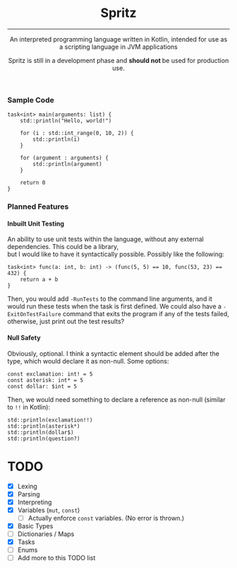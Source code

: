 <div style="text-align: center">

# Spritz
<hr/>
An interpreted programming language written in Kotlin, intended for use as a scripting language in JVM applications

Spritz is still in a development phase and <b> should not </b> be used for production use.
</div>
<br/>

### Sample Code

```
task<int> main(arguments: list) {
    std::println("Hello, world!")
    
    for (i : std::int_range(0, 10, 2)) {
        std::println(i)
    }
    
    for (argument : arguments) {
        std::println(argument)
    }
    
    return 0
}
```

### Planned Features
#### Inbuilt Unit Testing
An ability to use unit tests within the language, without any external dependencies.
This could be a library, <br> but I would like to have it syntactically possible.
Possibly like the following:

```
task<int> func(a: int, b: int) -> (func(5, 5) == 10, func(53, 23) == 432) {
    return a + b
}
```

Then, you would add `-RunTests` to the command line arguments, and it would run these tests when
the task is first defined. We could also have a `-ExitOnTestFailure` command that exits the program
if any of the tests failed, otherwise, just print out the test results?

#### Null Safety
Obviously, optional. I think a syntactic element should be added after the type, which would declare
it as non-null. Some options:

```
const exclamation: int! = 5
const asterisk: int* = 5
const dollar: $int = 5 
```

Then, we would need something to declare a reference as non-null (similar to `!!` in Kotlin):

```
std::println(exclamation!!)
std::println(asterisk*)
std::println(dollar$)
std::println(question?)
```

# TODO
- [x] Lexing
- [x] Parsing
- [x] Interpreting
- [x] Variables (`mut`, `const`)
    - [ ] Actually enforce `const` variables. (No error is thrown.) 
- [x] Basic Types
- [ ] Dictionaries / Maps
- [x] Tasks
- [ ] Enums
- [ ] Add more to this TODO list
